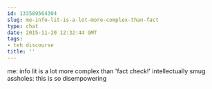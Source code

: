 ```yaml
---
id: 133589564304
slug: me-info-lit-is-a-lot-more-complex-than-fact
type: chat
date: 2015-11-20 12:32:44 GMT
tags:
- teh discourse
title: ''
---
```

me: info lit is a lot more complex than 'fact check!'
intellectually smug assholes: this is so disempowering